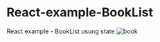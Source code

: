 # React-example-BookList
React example - BookList usung state
![book](https://user-images.githubusercontent.com/68387753/227173061-0f1d1314-4d5c-46d0-815a-73166c001375.png)
